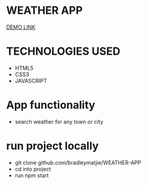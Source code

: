 # WEATHER APP

[DEMO LINK](https://bradleymatjie.github.io/WEATHER-APP/)

# TECHNOLOGIES USED
- HTML5
- CSS3
- JAVASCRIPT

# App functionality
- search weather for any town or city 

# run project locally
- git clone github.com/bradleymatjie/WEATHER-APP
- cd into project
- run npm start
